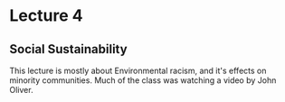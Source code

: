 # Lecture 4

## Social Sustainability

This lecture is mostly about Environmental racism, and it's effects on minority communities. Much of the class was watching a video by John Oliver.